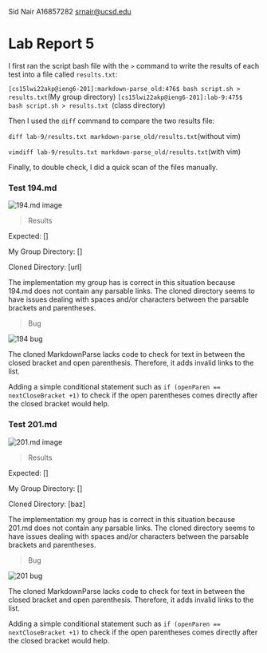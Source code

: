 Sid Nair A16857282 srnair@ucsd.edu

# Lab Report 5


I first ran the script bash file with the ```>``` command to write the results of each test into a file called ```results.txt```:

```[cs15lwi22akp@ieng6-201]:markdown-parse_old:476$ bash script.sh > results.txt```(My group directory)
```[cs15lwi22akp@ieng6-201]:lab-9:475$ bash script.sh > results.txt ```(class directory)


Then I used the ```diff``` command to compare the two results file:


```diff lab-9/results.txt markdown-parse_old/results.txt```(without vim)


```vimdiff lab-9/results.txt markdown-parse_old/results.txt```(with vim)

Finally, to double check, I did a quick scan of the files manually.



### Test 194.md

![194.md image](https://i.gyazo.com/17d0d72d5a0ab86999f01be591d5c2cb.png)

> Results

Expected: []

My Group Directory: []

Cloned Directory: [url]


The implementation my group has is correct in this situation because 194.md does not contain any parsable links. The cloned directory seems to have issues dealing with spaces and/or characters between the parsable brackets and parentheses.

> Bug

![194 bug](https://i.gyazo.com/ab115344ba97b90a7c8cdbbaff1045a6.png)

The cloned MarkdownParse lacks code to check for text in between the closed bracket and open parenthesis. Therefore, it adds invalid links to the list.

Adding a simple conditional statement such as ```if (openParen == nextCloseBracket +1)``` to check if the open parentheses comes directly after the closed bracket would help.


### Test 201.md

![201.md image](https://i.gyazo.com/da36179b5956cf7e3c12bdf63f4a1596.png)

> Results

Expected: []

My Group Directory: []

Cloned Directory: [baz]


The implementation my group has is correct in this situation because 201.md does not contain any parsable links. The cloned directory seems to have issues dealing with spaces and/or characters between the parsable brackets and parentheses.

>Bug 

![201 bug](https://i.gyazo.com/ab115344ba97b90a7c8cdbbaff1045a6.png)

The cloned MarkdownParse lacks code to check for text in between the closed bracket and open parenthesis. Therefore, it adds invalid links to the list.

Adding a simple conditional statement such as ```if (openParen == nextCloseBracket +1)``` to check if the open parentheses comes directly after the closed bracket would help.

